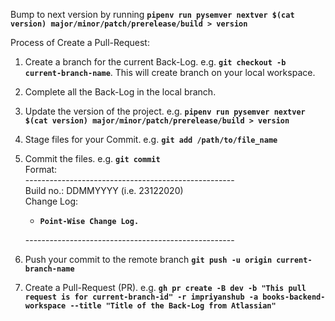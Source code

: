 Bump to next version by running **`pipenv run pysemver nextver $(cat version) major/minor/patch/prerelease/build > version`**

Process of Create a Pull-Request:
1) Create a branch for the current Back-Log. e.g. **`git checkout -b current-branch-name`**. This will create branch on your local workspace.
2) Complete all the Back-Log in the local branch.
3) Update the version of the project. e.g. **`pipenv run pysemver nextver $(cat version) major/minor/patch/prerelease/build > version`**
4) Stage files for your Commit. e.g. **`git add /path/to/file_name`**
5) Commit the files. e.g. **`git commit`**<br/>
    Format:<br/>
    ----------------------------------------------------<br/>
     Build no.: DDMMYYYY (i.e. 23122020)            <br/>
    Change Log:<br/>
    -  **`Point-Wise Change Log.`**<br/>

    ----------------------------------------------------<br/>
6) Push your commit to the remote branch **`git push -u origin current-branch-name`**
7) Create a Pull-Request (PR). e.g. **`gh pr create -B dev -b "This pull request is for current-branch-id" -r impriyanshub -a books-backend-workspace --title "Title of the Back-Log from Atlassian"`**
